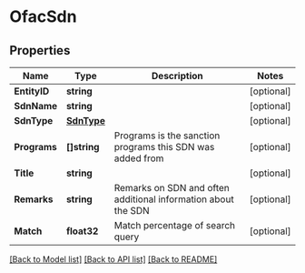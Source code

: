 # OfacSdn

## Properties

Name | Type | Description | Notes
------------ | ------------- | ------------- | -------------
**EntityID** | **string** |  | [optional] 
**SdnName** | **string** |  | [optional] 
**SdnType** | [**SdnType**](SdnType.md) |  | [optional] 
**Programs** | **[]string** | Programs is the sanction programs this SDN was added from | [optional] 
**Title** | **string** |  | [optional] 
**Remarks** | **string** | Remarks on SDN and often additional information about the SDN | [optional] 
**Match** | **float32** | Match percentage of search query | [optional] 

[[Back to Model list]](../README.md#documentation-for-models) [[Back to API list]](../README.md#documentation-for-api-endpoints) [[Back to README]](../README.md)


